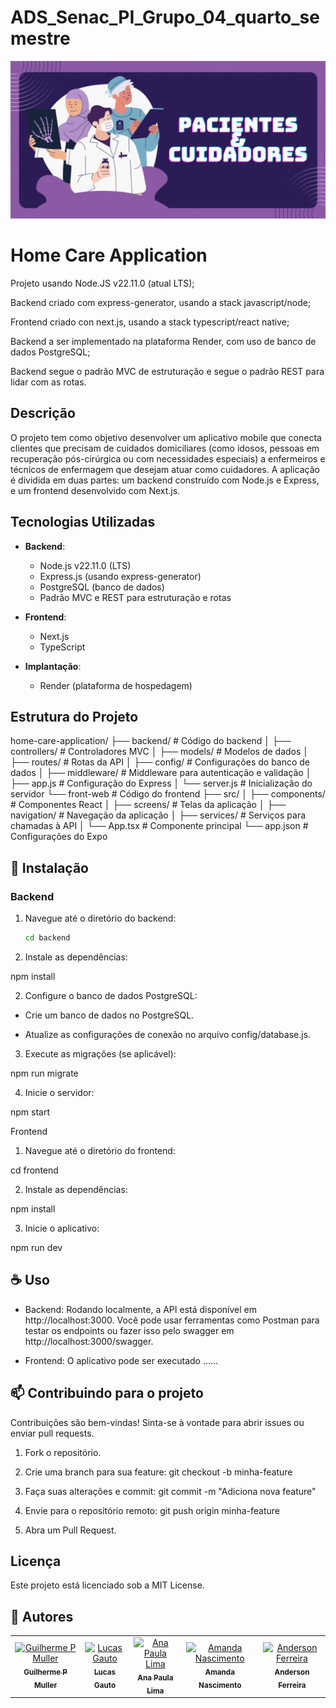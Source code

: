 # ADS_Senac_PI_Grupo_04_quarto_semestre

![Banner](frontend/assets/banner/banner_img.gif) 

# Home Care Application

Projeto usando Node.JS v22.11.0 (atual LTS);

Backend criado com express-generator, usando a stack javascript/node;

Frontend criado con next.js, usando a stack typescript/react native;

Backend a ser implementado na plataforma Render, com uso de banco de dados PostgreSQL;

Backend segue o padrão MVC de estruturação e segue o padrão REST para lidar com as rotas.

## Descrição
O projeto tem como objetivo desenvolver um aplicativo mobile que conecta clientes que precisam de cuidados domiciliares (como idosos, pessoas em recuperação pós-cirúrgica ou com necessidades especiais) a enfermeiros e técnicos de enfermagem que desejam atuar como cuidadores. A aplicação é dividida em duas partes: um backend construído com Node.js e Express, e um frontend desenvolvido com Next.js.

## Tecnologias Utilizadas

- **Backend**: 
  - Node.js v22.11.0 (LTS)
  - Express.js (usando express-generator)
  - PostgreSQL (banco de dados)
  - Padrão MVC e REST para estruturação e rotas

- **Frontend**: 
  - Next.js
  - TypeScript

- **Implantação**: 
  - Render (plataforma de hospedagem)

## Estrutura do Projeto

home-care-application/
├── backend/                # Código do backend
│   ├── controllers/        # Controladores MVC
│   ├── models/             # Modelos de dados
│   ├── routes/             # Rotas da API
│   ├── config/             # Configurações do banco de dados
│   ├── middleware/         # Middleware para autenticação e validação
│   ├── app.js              # Configuração do Express
│   └── server.js           # Inicialização do servidor
└── front-web               # Código do frontend
├── src/
│   ├── components/     # Componentes React
│   ├── screens/        # Telas da aplicação
│   ├── navigation/     # Navegação da aplicação
│   ├── services/       # Serviços para chamadas à API
│   └── App.tsx         # Componente principal
└── app.json            # Configurações do Expo

## 🚀 Instalação

### Backend

1. Navegue até o diretório do backend:
   ```bash
   cd backend

1. Instale as dependências:

npm install

2. Configure o banco de dados PostgreSQL:

- Crie um banco de dados no PostgreSQL.

- Atualize as configurações de conexão no arquivo config/database.js.

3. Execute as migrações (se aplicável):

npm run migrate

4. Inicie o servidor:

npm start

Frontend

1. Navegue até o diretório do frontend:

cd frontend

2. Instale as dependências:

npm install

3. Inicie o aplicativo:

npm run dev

## ☕ Uso

- Backend: Rodando localmente, a API está disponível em http://localhost:3000. Você pode usar ferramentas como Postman para testar os endpoints ou fazer isso pelo swagger em http://localhost:3000/swagger.

- Frontend: O aplicativo pode ser executado ......

## 📫 Contribuindo para o projeto

Contribuições são bem-vindas! Sinta-se à vontade para abrir issues ou enviar pull requests.

1. Fork o repositório.

2. Crie uma branch para sua feature:
git checkout -b minha-feature

3. Faça suas alterações e commit:
git commit -m "Adiciona nova feature"

4. Envie para o repositório remoto:
git push origin minha-feature

5. Abra um Pull Request.

## Licença

Este projeto está licenciado sob a MIT License.

## 🤝 Autores

<table>
  <tr>
    <td align="center">
      <a href="#" title="Guilherme P Muller">
        <img src="https://avatars.githubusercontent.com/u/14915623?v=4" width="100" height="100" alt="Guilherme P Muller"/>
        <br>
        <sub><b>Guilherme P Muller</b></sub>
      </a>
    </td>
    <td align="center">
      <a href="#" title="Lucas Gauto">
        <img src="https://avatars.githubusercontent.com/u/131922918?v=4" width="100" height="100" alt="Lucas Gauto"/>
        <br>
        <sub><b>Lucas Gauto</b></sub>
      </a>
    </td>
    <td align="center">
      <a href="#" title="Ana Paula Lima">
        <img src="https://avatars.githubusercontent.com/u/106444181?v=4" width="100" height="100" alt="Ana Paula Lima"/>
        <br>
        <sub><b>Ana Paula Lima</b></sub>
      </a>
    </td>
    <td align="center">
      <a href="#" title="Amanda Nascimento">
        <img src="https://avatars.githubusercontent.com/u/104909894?v=4" width="100" height="100" alt="Amanda Nascimento"/>
        <br>
        <sub><b>Amanda Nascimento</b></sub>
      </a>
    </td>
    <td align="center">
      <a href="#" title="Anderson Ferreira">
        <img src="https://avatars.githubusercontent.com/u/97910606?v=4" width="100" height="100" alt="Anderson Ferreira"/>
        <br>
        <sub><b>Anderson Ferreira</b></sub>
      </a>
    </td>
  </tr>
</table>

